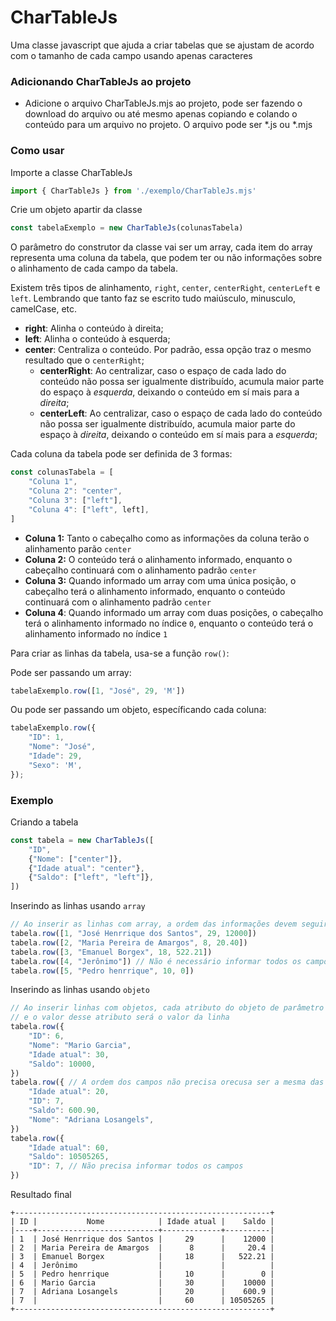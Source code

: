 # CharTableJs
Uma classe javascript que ajuda a criar tabelas que se ajustam de acordo com o tamanho de cada campo usando apenas caracteres

### Adicionando CharTableJs ao projeto
- Adicione o arquivo CharTableJs.mjs ao projeto, pode ser fazendo o download do arquivo ou até mesmo apenas copiando e colando o conteúdo para um arquivo no projeto. O arquivo pode ser *.js ou *.mjs

### Como usar
Importe a classe CharTableJs
```javascript
import { CharTableJs } from './exemplo/CharTableJs.mjs'
```
Crie um objeto apartir da classe
```javascript
const tabelaExemplo = new CharTableJs(colunasTabela)
```
O parâmetro do construtor da classe vai ser um array, cada item do array representa uma coluna da tabela, que podem ter ou não informações sobre o alinhamento de cada campo da tabela.

Existem três tipos de alinhamento, `right`, `center`, `centerRight`, `centerLeft` e `left`. Lembrando que tanto faz se escrito tudo maiúsculo, minusculo, camelCase, etc.
- **right**: Alinha o conteúdo à direita;
- **left**: Alinha o conteúdo à esquerda;
- **center**: Centraliza o conteúdo. Por padrão, essa opção traz o mesmo resultado que o `centerRight`;
  - **centerRight**: Ao centralizar, caso o espaço de cada lado do conteúdo não possa ser igualmente distribuído, acumula maior parte do espaço à _esquerda_, deixando o conteúdo em sí mais para a _direita_;
  - **centerLeft**: Ao centralizar, caso o espaço de cada lado do conteúdo não possa ser igualmente distribuído, acumula maior parte do espaço à _direita_, deixando o conteúdo em sí mais para a _esquerda_;

Cada coluna da tabela pode ser definida de 3 formas:
```javascript
const colunasTabela = [
    "Coluna 1",
    "Coluna 2": "center",
    "Coluna 3": ["left"],
    "Coluna 4": ["left", left],
]
```

- **Coluna 1:** Tanto o cabeçalho como as informações da coluna terão o alinhamento parão `center`
- **Coluna 2:** O conteúdo terá o alinhamento informado, enquanto o cabeçalho continuará com o alinhamento padrão `center`
- **Coluna 3:** Quando informado um array com uma única posição, o cabeçalho terá o alinhamento informado, enquanto o conteúdo continuará com o alinhamento padrão `center`
- **Coluna 4**: Quando informado um array com duas posições, o cabeçalho terá o alinhamento informado no índice `0`, enquanto o conteúdo terá o alinhamento informado no índice `1`

Para criar as linhas da tabela, usa-se a função `row()`:

Pode ser passando um array:
```javascript
tabelaExemplo.row([1, "José", 29, 'M'])
```

Ou pode ser passando um objeto, específicando cada coluna:
```javascript
tabelaExemplo.row({
    "ID": 1,
    "Nome": "José",
    "Idade": 29,
    "Sexo": 'M',
});
```

### Exemplo

Criando a tabela
```javascript
const tabela = new CharTableJs([
    "ID",
    {"Nome": ["center"]},
    {"Idade atual": "center"},
    {"Saldo": ["left", "left"]},
])
```

Inserindo as linhas usando `array`
```javascript
// Ao inserir as linhas com array, a ordem das informações devem seguir a ordem em que as colunas foram definidas
tabela.row([1, "José Henrrique dos Santos", 29, 12000])
tabela.row([2, "Maria Pereira de Amargos", 8, 20.40])
tabela.row([3, "Emanuel Borgex", 18, 522.21])
tabela.row([4, "Jerônimo"]) // Não é necessário informar todos os campos
tabela.row([5, "Pedro henrrique", 10, 0])
```

Inserindo as linhas usando `objeto`
```javascript
// Ao inserir linhas com objetos, cada atributo do objeto de parâmetro representa uma coluna,
// e o valor desse atributo será o valor da linha
tabela.row({
    "ID": 6,
    "Nome": "Mario Garcia",
    "Idade atual": 30,
    "Saldo": 10000,
})
tabela.row({ // A ordem dos campos não precisa orecusa ser a mesma das colunas
    "Idade atual": 20,
    "ID": 7,
    "Saldo": 600.90,
    "Nome": "Adriana Losangels",
})
tabela.row({
    "Idade atual": 60,
    "Saldo": 10505265,
    "ID": 7, // Não precisa informar todos os campos
})
```

Resultado final
```
+---------------------------------------------------------+
| ID |           Nome            | Idade atual |    Saldo |
|----+---------------------------+-------------+----------|
| 1  | José Henrrique dos Santos |     29      |    12000 |
| 2  | Maria Pereira de Amargos  |      8      |     20.4 |
| 3  | Emanuel Borgex            |     18      |   522.21 |
| 4  | Jerônimo                  |             |          |
| 5  | Pedro henrrique           |     10      |        0 |
| 6  | Mario Garcia              |     30      |    10000 |
| 7  | Adriana Losangels         |     20      |    600.9 |
| 7  |                           |     60      | 10505265 |
+---------------------------------------------------------+
```
